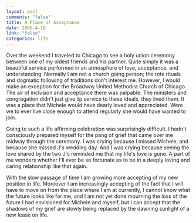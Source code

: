 ```yaml
--- 
layout: post
comments: "false"
title: A Place of Acceptance
date: 2006-4-10
link: "false"
categories: life
---
```

Over the weekend I traveled to Chicago to see a holy union ceremony between one of my oldest friends and his partner. Quite simply it was a beautiful service performed in an atmosphere of love, acceptance, and understanding. Normally I am not a church going person; the rote rituals and dogmatic following of traditions don't interest me. However, I would make an exception for the Broadway United Methodist Church of Chicago. The air of inclusion and acceptance there was palpable. The ministers and congregation didn't just give lip service to these ideals, they lived them. It was a place that Michele would have dearly loved and appreciated. Were we to ever live close enough to attend regularly she would have wanted to join.

Going to such a life affirming celebration was surprisingly difficult. I hadn't consciously prepared myself for the pang of grief that came over me midway through the ceremony. I was crying because I missed Michele, and because she missed J's wedding day. And I was crying because seeing the love shared by the two J's reminded me that my life's love is gone. A part of me wonders whether I'll ever be so fortunate as to be in a deeply loving and caring relationship like that again.

With the slow passage of time I am growing more accepting of my new position in life. Moreover I am increasingly accepting of the fact that I will have to move on from the place where I am at currently, I cannot know what the future looks like for me, and I am not yet done mourning the loss of the future I had envisioned for Michele and myself, but I can accept that the shadows of my grief are slowly being replaced by the dawning sunlight of a new lease on life.
